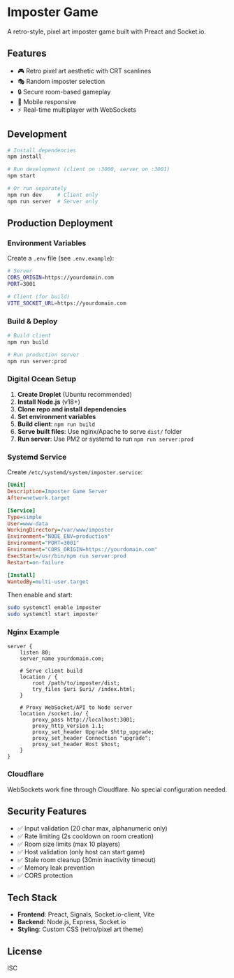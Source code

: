 # Imposter Game

A retro-style, pixel art imposter game built with Preact and Socket.io.

## Features

- 🎮 Retro pixel art aesthetic with CRT scanlines
- 🎭 Random imposter selection
- 🔒 Secure room-based gameplay
- 📱 Mobile responsive
- ⚡ Real-time multiplayer with WebSockets

## Development

```bash
# Install dependencies
npm install

# Run development (client on :3000, server on :3001)
npm start

# Or run separately
npm run dev     # Client only
npm run server  # Server only
```

## Production Deployment

### Environment Variables

Create a `.env` file (see `.env.example`):

```bash
# Server
CORS_ORIGIN=https://yourdomain.com
PORT=3001

# Client (for build)
VITE_SOCKET_URL=https://yourdomain.com
```

### Build & Deploy

```bash
# Build client
npm run build

# Run production server
npm run server:prod
```

### Digital Ocean Setup

1. **Create Droplet** (Ubuntu recommended)
2. **Install Node.js** (v18+)
3. **Clone repo and install dependencies**
4. **Set environment variables**
5. **Build client**: `npm run build`
6. **Serve built files**: Use nginx/Apache to serve `dist/` folder
7. **Run server**: Use PM2 or systemd to run `npm run server:prod`

### Systemd Service

Create `/etc/systemd/system/imposter.service`:

```ini
[Unit]
Description=Imposter Game Server
After=network.target

[Service]
Type=simple
User=www-data
WorkingDirectory=/var/www/imposter
Environment="NODE_ENV=production"
Environment="PORT=3001"
Environment="CORS_ORIGIN=https://yourdomain.com"
ExecStart=/usr/bin/npm run server:prod
Restart=on-failure

[Install]
WantedBy=multi-user.target
```

Then enable and start:
```bash
sudo systemctl enable imposter
sudo systemctl start imposter
```

### Nginx Example

```nginx
server {
    listen 80;
    server_name yourdomain.com;

    # Serve client build
    location / {
        root /path/to/imposter/dist;
        try_files $uri $uri/ /index.html;
    }

    # Proxy WebSocket/API to Node server
    location /socket.io/ {
        proxy_pass http://localhost:3001;
        proxy_http_version 1.1;
        proxy_set_header Upgrade $http_upgrade;
        proxy_set_header Connection "upgrade";
        proxy_set_header Host $host;
    }
}
```

### Cloudflare

WebSockets work fine through Cloudflare. No special configuration needed.

## Security Features

- ✅ Input validation (20 char max, alphanumeric only)
- ✅ Rate limiting (2s cooldown on room creation)
- ✅ Room size limits (max 10 players)
- ✅ Host validation (only host can start game)
- ✅ Stale room cleanup (30min inactivity timeout)
- ✅ Memory leak prevention
- ✅ CORS protection

## Tech Stack

- **Frontend**: Preact, Signals, Socket.io-client, Vite
- **Backend**: Node.js, Express, Socket.io
- **Styling**: Custom CSS (retro/pixel art theme)

## License

ISC
